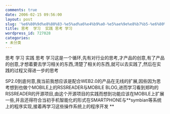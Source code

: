 ```yaml
---
comments: true
date: 2006-02-15 09:56:00
layout: post
slug: '%e6%80%9d%e8%80%83-%e5%ad%a6%e4%b9%a0-%e5%ae%9e%e8%b7%b5-%e6%80%9d%e8%80%83-%e5%ad%a6%e4%b9%a0'
title: 思考  学习  实践 思考 学习
wordpress_id: 727028
categories:
- 未分类
---
```


思考 学习 实践 思考 学习这是一个循环,先有对行业的思考,才产品的创意,有了产品的创意,才想着要去学习相关的东西,清楚了相关的东西,就可以去实践了,然后在实践的过程又得进一步的思考

SP2.0到底何意,我当前我想应该是配合WEB2.0的产品在无线的扩展,因些因为思考想到也做个MOBILE上的RSSREADER与MOBILE BLOG,进而学习看到郑昀的RSSREADER的开源项目,由这个开源项目的实践而想到功能应该在MOBILE上扩展一些,并且还得符合当初手机智能化的形式在SMARTPHONE与**symbian等系统上的程序实现,接着再学习这些操作系统上的程序开发 **
